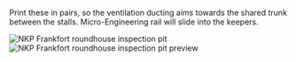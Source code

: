 Print these in pairs, so the ventilation ducting aims towards the shared trunk between the stalls. Micro-Engineering rail will slide into the keepers.

![NKP Frankfort roundhouse inspection pit](https://github.com/user-attachments/assets/02aa7e08-5e42-4113-b00c-edefcda045b1)
![NKP Frankfort roundhouse inspection pit preview](https://github.com/user-attachments/assets/afc82092-d9c8-45ff-8baf-04a234af3247)
